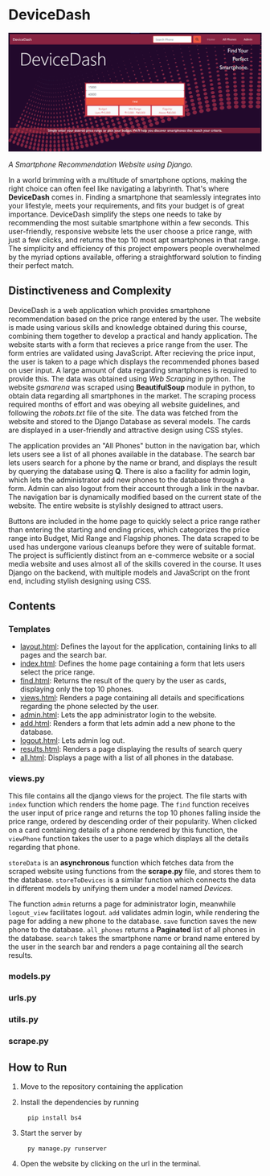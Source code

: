 # DeviceDash

![home](tech/devicedash/static/screenshots/home.png)

 _A Smartphone Recommendation Website using Django._

In a world brimming with a multitude of smartphone options, making the right choice can often feel like navigating a labyrinth. That's where **DeviceDash** comes in.
Finding a smartphone that seamlessly integrates into your lifestyle, meets your requirements, and fits your budget is of great importance. DeviceDash simplify the steps one needs to take by recommending the most suitable smartphone within a few seconds. This user-friendly, responsive website lets the user choose a price range, with just a few clicks, and returns the top 10 most apt smartphones in that range. The simplicity and efficiency of this project empowers people overwhelmed by the myriad options available, offering a straightforward solution to finding their perfect match.


## Distinctiveness and Complexity

DeviceDash is a web application which provides smartphone recommendation based on the price range entered by the user. The website is made using various skills and knowledge obtained during this course, combining them together to develop a practical and handy application. The website starts with a form that recieves a price range from the user. The form entries are validated using JavaScript. After recieving the price input, the user is taken to a page which displays the recommended phones based on user input. A large amount of data regarding smartphones is required to provide this. The data was obtained using *Web Scraping* in python. The website _gsmarena_ was scraped using **BeautifulSoup** module in python, to obtain data regarding all smartphones in the market. The scraping process required months of effort and was obeying all website guidelines, and following the *robots.txt* file of the site. The data was fetched from the website and stored to the Django Database as several models. The cards are displayed in a user-friendly and attractive design using CSS styles.

The application provides an "All Phones" button in the navigation bar, which lets users see a list of all phones available in the database. The search bar lets users search for a phone by the name or brand, and displays the result by querying the database using **Q**. There is also a facility for admin login, which lets the administrator add new phones to the database through a form. Admin can also logout from their account through a link in the navbar. The navigation bar is dynamically modified based on the current state of the website. The entire website is stylishly designed to attract users.

Buttons are included in the home page to quickly select a price range rather than entering the starting and ending prices, which categorizes the price range into Budget, Mid Range and Flagship phones. The data scraped to be used has undergone various cleanups before they were of suitable format. The project is sufficiently distinct from an e-commerce website or a social media website and uses almost all of the skills covered in the course. It uses Django on the backend, with multiple models and JavaScript on the front end, including stylish designing using CSS. 
 
 ## Contents

### Templates
* [layout.html](tech\devicedash\templates\devicedash\layout.html): Defines the layout for the application, containing links to all pages and the search bar.
* [index.html](tech\devicedash\templates\devicedash\index.html): Defines the home page containing a form that lets users select the price range.
* [find.html](tech\devicedash\templates\devicedash\find.html): Returns the result of the query by the user as cards, displaying only the top 10 phones.
* [views.html](tech\devicedash\templates\devicedash\views.html): Renders a page containing all details and specifications regarding the phone selected by the user.
* [admin.html](tech\devicedash\templates\devicedash\admin.html): Lets the app administrator login to the website.
* [add.html](tech\devicedash\templates\devicedash\add.html): Renders a form that lets admin add a new phone to the database.
* [logout.html](tech\devicedash\templates\devicedash\logout.html): Lets admin log out.
* [results.html](tech\devicedash\templates\devicedash\results.html): Renders a page displaying the results of search query
* [all.html](tech\devicedash\templates\devicedash\all.html): Displays a page with a list of all phones in the database.

### views.py

This file contains all the django views for the project. The file starts with `index` function which renders the home page. The `find` function receives the user input of price range and returns the top 10 phones falling inside the price range, ordered by descending order of their popularity. When clicked on a card containing details of a phone rendered by this function, the `viewPhone` function takes the user to a page which displays all the details regarding that phone.

`storeData` is an **asynchronous** function which fetches data from the scraped website using functions from the **scrape.py** file, and stores them to the database. `storeToDevices` is a similar function which connects the data in different models by unifying them under a model named _Devices_.

The function `admin` returns a page for administrator login, meanwhile `logout_view` facilitates logout. `add` validates admin login, while rendering the page for adding a new phone to the database. `save` function saves the new phone to the database. `all_phones` returns a **Paginated** list of all phones in the database. `search` takes the smartphone name or brand name entered by the user in the search bar and renders a page containing all the search results.


### models.py
### urls.py
### utils.py
### scrape.py

## How to Run

1. Move to the repository containing the application
2. Install the dependencies by running

         pip install bs4

2. Start the server by
      
         py manage.py runserver

3. Open the website by clicking on the url in the terminal.

